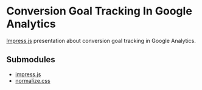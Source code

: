 # Conversion Goal Tracking In Google Analytics

[Impress.js](https://github.com/bartaz/impress.js) presentation about conversion goal tracking in Google Analytics.

## Submodules

* [impress.js](https://github.com/bartaz/impress.js)
* [normalize.css](https://github.com/necolas/normalize.css)
